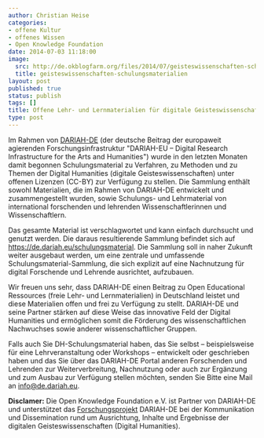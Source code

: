```yaml
---
author: Christian Heise
categories:
- offene Kultur
- offenes Wissen
- Open Knowledge Foundation
date: 2014-07-03 11:18:00
image:
  src: http://de.okblogfarm.org/files/2014/07/geisteswissenschaften-schulungsmaterialien.png
  title: geisteswissenschaften-schulungsmaterialien
layout: post
published: true
status: publish
tags: []
title: Offene Lehr- und Lernmaterialien für digitale Geisteswissenschaften
type: post
---
```


Im Rahmen von [DARIAH-DE](http://de.dariah.eu) (der deutsche Beitrag der europaweit agierenden Forschungsinfrastruktur "DARIAH-EU – Digital Research Infrastructure for the Arts and Humanities") wurde in den letzten Monaten damit begonnen Schulungsmaterial zu Verfahren, zu Methoden und zu Themen der Digital Humanities (digitale Geisteswissenschaften) unter offenen Lizenzen (CC-BY) zur Verfügung zu stellen. Die Sammlung enthält sowohl Materialien, die im Rahmen von DARIAH-DE entwickelt und zusammengestellt wurden, sowie Schulungs- und Lehrmaterial von international forschenden und lehrenden Wissenschaftlerinnen und Wissenschaftlern. 

Das gesamte Material ist verschlagwortet und kann einfach durchsucht und genutzt werden. Die daraus resultierende Sammlung befindet sich auf <https://de.dariah.eu/schulungsmaterial>. Die Sammlung soll in naher Zukunft weiter ausgebaut werden, um eine zentrale und umfassende Schulungsmaterial-Sammlung, die sich explizit auf eine Nachnutzung für digital Forschende und Lehrende ausrichtet, aufzubauen. 

Wir freuen uns sehr, dass DARIAH-DE einen Beitrag zu Open Educational Ressources (freie Lehr- und Lernmaterialien) in Deutschland leistet und diese Materialien offen und frei zu Verfügung zu stellt. DARIAH-DE und seine Partner stärken auf diese Weise das innovative Feld der Digital Humanities und ermöglichen somit die Förderung des wissenschaftlichen Nachwuchses sowie anderer wissenschaftlicher Gruppen. 

Falls auch Sie DH-Schulungsmaterial haben, das Sie selbst – beispielsweise für eine Lehrveranstaltung oder Workshops – entwickelt oder geschrieben haben und das Sie über das DARIAH-DE Portal anderen Forschenden und Lehrenden zur Weiterverbreitung, Nachnutzung oder auch zur Ergänzung und zum Ausbau zur Verfügung stellen möchten, senden Sie Bitte eine Mail an info@de.dariah.eu.

**Disclamer:** Die Open Knowledge Foundation e.V. ist Partner von DARIAH-DE und unterstützet das [Forschungsprojekt](http://okfn.de/projects) DARIAH-DE bei der Kommunikation und Dissemination rund um Ausrichtung, Inhalte und Ergebnisse der digitalen Geisteswissenschaften (Digital Humanities).